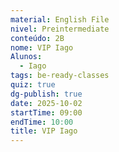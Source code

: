 ```yaml
---
material: English File
nivel: Preintermediate
conteúdo: 2B
nome: VIP Iago
Alunos:
  - Iago
tags: be-ready-classes
quiz: true
dg-publish: true
date: 2025-10-02
startTime: 09:00
endTime: 10:00
title: VIP Iago
---
```

